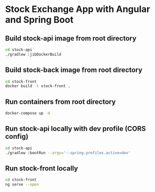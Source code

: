 # Stock Exchange App with Angular and Spring Boot
## Build stock-api image from root directory
```sh
cd stock-api
./gradlew :jibDockerBuild
```

## Build stock-back image from root directory
```sh
cd stock-front
docker build -t stock-front .
```

## Run containers from root directory
```sh
docker-compose up -d
```

## Run stock-api locally with dev profile (CORS config)
```sh
cd stock-api
./gradlew :bootRun --args='--spring.profiles.active=dev'
```

## Run stock-front locally
```sh
cd stock-front
ng serve --open
```
